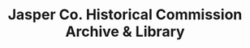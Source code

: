 ---
layout: repo
title: "Jasper Co. Historical Commission Archive & Library"
id: 16986
permalink: repos/16986/
---